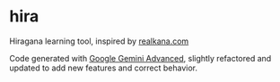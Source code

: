 
# hira

Hiragana learning tool, inspired by [realkana.com](https://realkana.com)

Code generated with [Google Gemini Advanced](https://gemini.google/advanced/?hl=en), slightly
refactored and updated to add new features and correct behavior.
